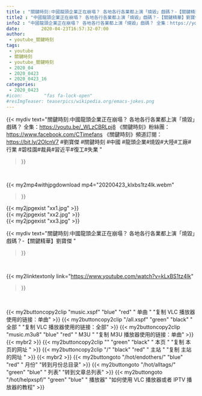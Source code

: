 ```yaml
---
title : "關鍵時刻:中國龍頭企業正在崩塌？ 各地各行各業都上演「燒毀」戲碼？-【關鍵精華】劉寶傑 "
title2 : "中國龍頭企業正在崩塌？ 各地各行各業都上演「燒毀」戲碼？-【關鍵精華】劉寶傑 "
info2 : "中國龍頭企業正在崩塌？ 各地各行各業都上演「燒毀」戲碼？ 全集：https://youtu.be/_WLzCBRLpj8  《關鍵時刻》粉絲團：https://www.facebook.com/CTimefans 《關鍵時刻》頻道訂閱：https://bit.ly/2OlcnV7  #劉寶傑 #關鍵時刻 #中國 #龍頭企業#燒毀#大陸#工廠#行業 #碧桂園#裁員#習近平#復工#失業 "
date:        2020-04-23T16:57:32-07:00
author:
 - youtube_關鍵時刻
tags:
 - youtube
 - 關鍵時刻
 - youtube_關鍵時刻
 - 2020_04
 - 2020_0423
 - 2020_0423_16
categories:
 - 2020_0423
#icon:        "fas fa-lock-open"
#resImgTeaser: teaserpics/wikipedia.org/emacs-jokes.png
---
```


{{< mydiv text="關鍵時刻:中國龍頭企業正在崩塌？ 各地各行各業都上演「燒毀」戲碼？ 全集：https://youtu.be/_WLzCBRLpj8  《關鍵時刻》粉絲團：https://www.facebook.com/CTimefans 《關鍵時刻》頻道訂閱：https://bit.ly/2OlcnV7  #劉寶傑 #關鍵時刻 #中國 #龍頭企業#燒毀#大陸#工廠#行業 #碧桂園#裁員#習近平#復工#失業 "
>}}
<br>


{{< my2mp4withjpgdownload mp4="20200423_klxbs1tz4lk.webm"
>}}

{{< my2jpgexist "xx1.jpg" >}}<br>
{{< my2jpgexist "xx2.jpg" >}}<br>
{{< my2jpgexist "xx3.jpg" >}}<br>



{{< mydiv text="關鍵時刻:中國龍頭企業正在崩塌？ 各地各行各業都上演「燒毀」戲碼？-【關鍵精華】劉寶傑 "
>}}
<br>

{{< my2linktextonly link="https://www.youtube.com/watch?v=kLxBS1tz4lk"
>}}


<br>

{{< my2buttoncopy2clip "music.xspf"        "blue"   "red"    " 单曲 "  "复制 VLC 播放器使用的链接：单曲" >}} {{< my2buttoncopy2clip "/all.xspf"         "green"  "black"  " 全部 "  "复制 VLC 播放器使用的链接：全部" >}} {{< my2buttoncopy2clip "music.m3u8"        "blue"   "red"    " M3U  "    "复制 M3U 播放器使用的链接：单曲" >}} {{< mybr2 >}} {{< my2buttoncopy2clip ""                  "green"  "black"  " 本页 "    "复制 本页的网址 " >}} {{< my2buttoncopy2clip "/"                 "black"  "red"    " 主站 "    "复制 主站的网址 " >}} {{< mybr2 >}} {{< my2buttongoto      "/hot/endothers/"   "blue"   "red"    " 月份"   "转到月份总目录" >}} {{< my2buttongoto      "/hot/alltags/"     "green"  "blue"   " 列表"   "转到文章总列表" >}} {{< my2buttongoto      "/hot/helpxspf/"    "green"  "blue"   " 播放器" "如何使用 VLC 播放器或者 IPTV 播放器的教程" >}} 
